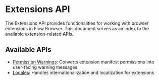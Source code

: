 # Extensions API

The Extensions API provides functionalities for working with browser extensions in Flow Browser. This document serves as an index to the available extension-related APIs.

## Available APIs

- [Permission Warnings](./permission-warnings.md): Converts extension manifest permissions into user-facing warning messages
- [Locales](./locales.md): Handles internationalization and localization for extensions

